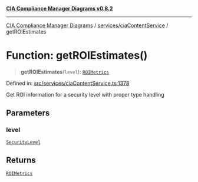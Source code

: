 [**CIA Compliance Manager Diagrams v0.8.2**](../../../README.md)

***

[CIA Compliance Manager Diagrams](../../../modules.md) / [services/ciaContentService](../README.md) / getROIEstimates

# Function: getROIEstimates()

> **getROIEstimates**(`level`): [`ROIMetrics`](../../../types/cia-services/interfaces/ROIMetrics.md)

Defined in: [src/services/ciaContentService.ts:1378](https://github.com/Hack23/cia-compliance-manager/blob/423c5d261c747ade8ca2550e176aa05168b5a31e/src/services/ciaContentService.ts#L1378)

Get ROI information for a security level with proper type handling

## Parameters

### level

[`SecurityLevel`](../../../types/cia/type-aliases/SecurityLevel.md)

## Returns

[`ROIMetrics`](../../../types/cia-services/interfaces/ROIMetrics.md)
